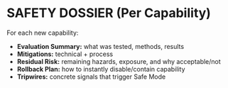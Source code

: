 # SAFETY DOSSIER (Per Capability)

For each new capability:
- **Evaluation Summary:** what was tested, methods, results
- **Mitigations:** technical + process
- **Residual Risk:** remaining hazards, exposure, and why acceptable/not
- **Rollback Plan:** how to instantly disable/contain capability
- **Tripwires:** concrete signals that trigger Safe Mode

